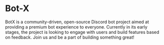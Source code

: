 # Bot-X
BotX is a community-driven, open-source Discord bot project aimed at providing a premium bot experience to everyone. Currently in its early stages, the project is looking to engage with users and build features based on feedback. Join us and be a part of building something great!
